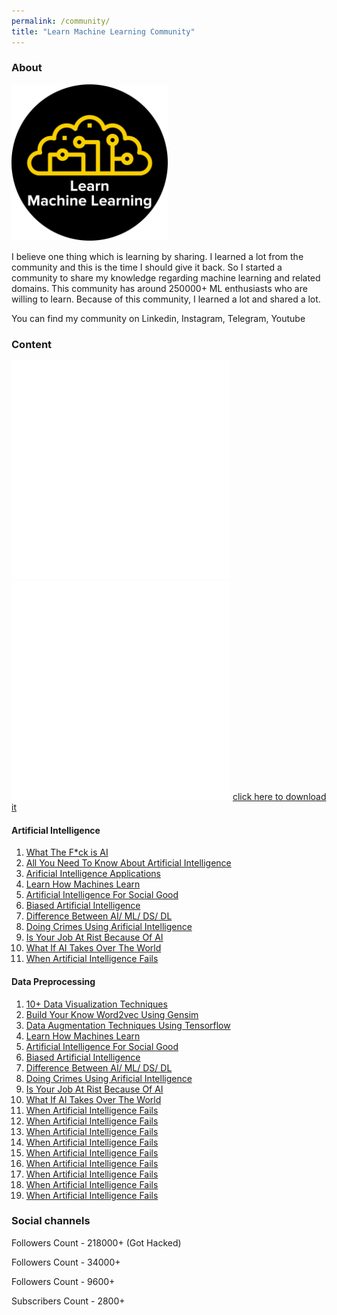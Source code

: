 ```yaml
---
permalink: /community/
title: "Learn Machine Learning Community"
---
```


### About


<img src="/assets/images/logo.png" width="250" height="250">

I believe one thing which is learning by sharing. I learned a lot from the community and this is the time I should give it back. So I started a community to share my knowledge regarding machine learning and related domains. This community has around 250000+ ML enthusiasts who are willing to learn. Because of this community, I learned a lot and shared a lot.

You can find my community on Linkedin, Instagram, Telegram, Youtube


### Content

<embed src="/assets/pdfs/artificial%20intelligence/Biased_artificial_intelligence.pdf" type="application/pdf"   height="350px" width="350">

<iframe src="/assets/pdfs/artificial%20intelligence/Biased_artificial_intelligence.pdf" style="width:350px; height:350px;" frameborder="0"></iframe>

<object data="/assets/pdfs/artificial%20intelligence/Biased_artificial_intelligence.pdf" type="application/pdf" width="350" height="350">
<a href="data/test.pdf">click here to download it</a>
</object>






#### Artificial Intelligence
<ol>
<li><a href="https://github.com/udaykondreddy/Code-for-learn-machinelearning/blob/master/100daysofmlcode/DAY-1-RESOURCES.md">What The F*ck is AI</a></li>
<li><a href="https://github.com/udaykondreddy/Code-for-learn-machinelearning/blob/master/100daysofmlcode/DAY-1-RESOURCES.md">All You Need To Know About Artificial Intelligence</a></li>
<li><a href="https://github.com/udaykondreddy/Code-for-learn-machinelearning/blob/master/100daysofmlcode/DAY-1-RESOURCES.md">Arificial Intelligence Applications</a></li>
<li><a href="https://github.com/udaykondreddy/Code-for-learn-machinelearning/blob/master/100daysofmlcode/DAY-1-RESOURCES.md">Learn How Machines Learn</a></li>
<li><a href="https://github.com/udaykondreddy/Code-for-learn-machinelearning/blob/master/100daysofmlcode/DAY-1-RESOURCES.md">Artificial Intelligence For Social Good</a></li>
<li><a href="https://github.com/udaykondreddy/Code-for-learn-machinelearning/blob/master/100daysofmlcode/DAY-1-RESOURCES.md">Biased Artificial Intelligence</a></li>
<li><a href="https://github.com/udaykondreddy/Code-for-learn-machinelearning/blob/master/100daysofmlcode/DAY-1-RESOURCES.md">Difference Between AI/ ML/ DS/ DL</a></li>
<li><a href="https://github.com/udaykondreddy/Code-for-learn-machinelearning/blob/master/100daysofmlcode/DAY-1-RESOURCES.md">Doing Crimes Using Arificial Intelligence</a></li>
<li><a href="https://github.com/udaykondreddy/Code-for-learn-machinelearning/blob/master/100daysofmlcode/DAY-1-RESOURCES.md">Is Your Job At Rist Because Of AI</a></li>
<li><a href="https://github.com/udaykondreddy/Code-for-learn-machinelearning/blob/master/100daysofmlcode/DAY-1-RESOURCES.md">What If AI Takes Over The World</a></li>
<li><a href="https://github.com/udaykondreddy/Code-for-learn-machinelearning/blob/master/100daysofmlcode/DAY-1-RESOURCES.md">When Artificial Intelligence Fails</a></li>
</ol>

#### Data Preprocessing
<ol>
<li><a href="https://github.com/udaykondreddy/Code-for-learn-machinelearning/blob/master/100daysofmlcode/DAY-1-RESOURCES.md">10+ Data Visualization Techniques</a></li>
<li><a href="https://github.com/udaykondreddy/Code-for-learn-machinelearning/blob/master/100daysofmlcode/DAY-1-RESOURCES.md">Build Your Know Word2vec Using Gensim</a></li>
<li><a href="https://github.com/udaykondreddy/Code-for-learn-machinelearning/blob/master/100daysofmlcode/DAY-1-RESOURCES.md">Data Augmentation Techniques Using Tensorflow</a></li>
<li><a href="https://github.com/udaykondreddy/Code-for-learn-machinelearning/blob/master/100daysofmlcode/DAY-1-RESOURCES.md">Learn How Machines Learn</a></li>
<li><a href="https://github.com/udaykondreddy/Code-for-learn-machinelearning/blob/master/100daysofmlcode/DAY-1-RESOURCES.md">Artificial Intelligence For Social Good</a></li>
<li><a href="https://github.com/udaykondreddy/Code-for-learn-machinelearning/blob/master/100daysofmlcode/DAY-1-RESOURCES.md">Biased Artificial Intelligence</a></li>
<li><a href="https://github.com/udaykondreddy/Code-for-learn-machinelearning/blob/master/100daysofmlcode/DAY-1-RESOURCES.md">Difference Between AI/ ML/ DS/ DL</a></li>
<li><a href="https://github.com/udaykondreddy/Code-for-learn-machinelearning/blob/master/100daysofmlcode/DAY-1-RESOURCES.md">Doing Crimes Using Arificial Intelligence</a></li>
<li><a href="https://github.com/udaykondreddy/Code-for-learn-machinelearning/blob/master/100daysofmlcode/DAY-1-RESOURCES.md">Is Your Job At Rist Because Of AI</a></li>
<li><a href="https://github.com/udaykondreddy/Code-for-learn-machinelearning/blob/master/100daysofmlcode/DAY-1-RESOURCES.md">What If AI Takes Over The World</a></li>
<li><a href="https://github.com/udaykondreddy/Code-for-learn-machinelearning/blob/master/100daysofmlcode/DAY-1-RESOURCES.md">When Artificial Intelligence Fails</a></li>
<li><a href="https://github.com/udaykondreddy/Code-for-learn-machinelearning/blob/master/100daysofmlcode/DAY-1-RESOURCES.md">When Artificial Intelligence Fails</a></li>
<li><a href="https://github.com/udaykondreddy/Code-for-learn-machinelearning/blob/master/100daysofmlcode/DAY-1-RESOURCES.md">When Artificial Intelligence Fails</a></li>
<li><a href="https://github.com/udaykondreddy/Code-for-learn-machinelearning/blob/master/100daysofmlcode/DAY-1-RESOURCES.md">When Artificial Intelligence Fails</a></li>
<li><a href="https://github.com/udaykondreddy/Code-for-learn-machinelearning/blob/master/100daysofmlcode/DAY-1-RESOURCES.md">When Artificial Intelligence Fails</a></li>
<li><a href="https://github.com/udaykondreddy/Code-for-learn-machinelearning/blob/master/100daysofmlcode/DAY-1-RESOURCES.md">When Artificial Intelligence Fails</a></li>
<li><a href="https://github.com/udaykondreddy/Code-for-learn-machinelearning/blob/master/100daysofmlcode/DAY-1-RESOURCES.md">When Artificial Intelligence Fails</a></li>
<li><a href="https://github.com/udaykondreddy/Code-for-learn-machinelearning/blob/master/100daysofmlcode/DAY-1-RESOURCES.md">When Artificial Intelligence Fails</a></li>
<li><a href="https://github.com/udaykondreddy/Code-for-learn-machinelearning/blob/master/100daysofmlcode/DAY-1-RESOURCES.md">When Artificial Intelligence Fails</a></li>
</ol>

### Social channels


<a href="https://www.instagram.com/learn.machinelearning/"  class="btn btn-info" role="button" target="_blank"> <i class="fa fa-instagram fa-6x" aria-hidden="true"></i></a>  Followers Count - 218000+ (Got Hacked)

<a href="https://www.linkedin.com/company/learn-machine-learning/"  class="btn btn-info" role="button" target="_blank"> <i class="fa fa-linkedin fa-6x" aria-hidden="true"></i></a>  Followers Count - 34000+

<a href="https://telegram.me/LearnDotMachineLearning"  class="btn btn-info" role="button" target="_blank"> <i class="fa fa-telegram fa-6x" aria-hidden="true"></i></a>  Followers Count - 9600+

<a href="https://www.youtube.com/c/LearnMachineLearning"  class="btn btn-info" role="button" target="_blank"> <i class="fa fa-youtube fa-6x" aria-hidden="true"></i></a>  Subscribers Count - 2800+







